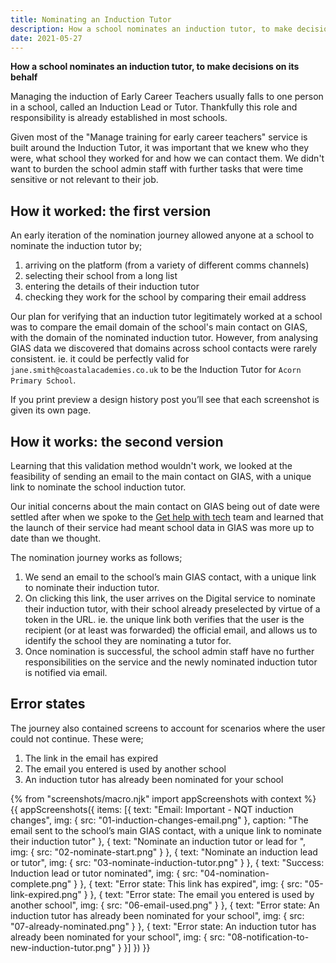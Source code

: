 ```yaml
---
title: Nominating an Induction Tutor
description: How a school nominates an induction tutor, to make decisions on its behalf
date: 2021-05-27
---
```


**How a school nominates an induction tutor, to make decisions on its behalf**

Managing the induction of Early Career Teachers usually falls to one person in a school, called an Induction Lead or Tutor. Thankfully this role and responsibility is already established in most schools.

Given most of the "Manage training for early career teachers" service is built around the Induction Tutor, it was important that we knew who they were, what school they worked for and how we can contact them. We didn't want to burden the school admin staff with further tasks that were time sensitive or not relevant to their job.

## How it worked: the first version
An early iteration of the nomination journey allowed anyone at a school to nominate the induction tutor by;

1. arriving on the platform (from a variety of different comms channels)
2. selecting their school from a long list
3. entering the details of their induction tutor
4. checking they work for the school by comparing their email address


<!-- ![alt text](/images/nominating-an-induction-tutor/first-itteration.png) -->


Our plan for verifying that an induction tutor legitimately worked at a school was to compare the email domain of the school's main contact on GIAS, with the domain of the nominated induction tutor. However, from analysing GIAS data we discovered that domains across school contacts were rarely consistent. ie. it could be perfectly valid for `jane.smith@coastalacademies.co.uk` to be the Induction Tutor for `Acorn Primary School`.

If you print preview a design history post you’ll see that each screenshot is given its own page.


## How it works: the second version
Learning that this validation method wouldn't work, we looked at the feasibility of sending an email to the main contact on GIAS, with a unique link to nominate the school induction tutor.

Our initial concerns about the main contact on GIAS being out of date were settled after when we spoke to the [Get help with tech](https://get-help-with-tech.education.gov.uk/) team and learned that the launch of their service had meant school data in GIAS was more up to date than we thought.

The nomination journey works as follows;
1. We send an email to the school’s main GIAS contact, with a unique link to nominate their induction tutor.
2. On clicking this link, the user arrives on the Digital service to nominate their induction tutor, with their school already preselected by virtue of a token in the URL. ie. the unique link both verifies that the user is the recipient (or at least was forwarded) the official email, and allows us to identify the school they are nominating a tutor for.
3. Once nomination is successful, the school admin staff have no further responsibilities on the service and the newly nominated induction tutor is notified via email.

## Error states
The journey also contained screens to account for scenarios where the user could not continue. These were;

1. The link in the email has expired
2. The email you entered is used by another school
3. An induction tutor has already been nominated for your school


{% from "screenshots/macro.njk" import appScreenshots with context %}
{{ appScreenshots({
  items: [{
      text: "Email: Important - NQT induction changes",
      img: { src: "01-induction-changes-email.png" },
      caption: "The email sent to the school’s main GIAS contact, with a unique link to nominate their induction tutor"
    }, {
      text: "Nominate an induction tutor or lead for <school name>",
      img: { src: "02-nominate-start.png" }
    }, {
      text: "Nominate an induction lead or tutor",
      img: { src: "03-nominate-induction-tutor.png" }
    }, {
      text: "Success: Induction lead or tutor nominated",
      img: { src: "04-nomination-complete.png" }
    }, {
      text: "Error state: This link has expired",
      img: { src: "05-link-expired.png" }
    }, {
      text: "Error state: The email you entered is used by another school",
      img: { src: "06-email-used.png" }
    }, {
      text: "Error state: An induction tutor has already been nominated for your school",
      img: { src: "07-already-nominated.png" }
    }, {
      text: "Error state: An induction tutor has already been nominated for your school",
      img: { src: "08-notification-to-new-induction-tutor.png" }
    }]
}) }}
